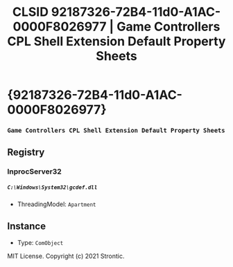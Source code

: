 ﻿---
title: "CLSID 92187326-72B4-11d0-A1AC-0000F8026977 | Game Controllers CPL Shell Extension Default Property Sheets"
excerpt: What is COM-Object CLSID 92187326-72B4-11d0-A1AC-0000F8026977?
---

# {92187326-72B4-11d0-A1AC-0000F8026977}

### `Game Controllers CPL Shell Extension Default Property Sheets`

## Registry


### InprocServer32

##### `C:\Windows\System32\gcdef.dll`
* ThreadingModel: `Apartment`

## Instance

* Type: `ComObject`

MIT License. Copyright (c) 2021 Strontic.


